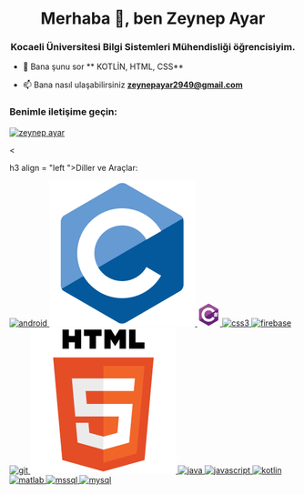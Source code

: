 <h1 align="center">Merhaba 👋, ben Zeynep Ayar</h1>
<h3 align="center">Kocaeli Üniversitesi Bilgi Sistemleri Mühendisliği öğrencisiyim.</h3>

- 💬 Bana şunu sor ** KOTLİN, HTML, CSS**

- 📫 Bana nasıl ulaşabilirsiniz **zeynepayar2949@gmail.com**

<h3 align="left">Benimle iletişime geçin:</h3>
<p align="left">
<a href= "https://linkedin.com/in/zeynep ayar" target = "blank"><img align = "center" src = "https://raw.githubusercontent.com/rahuldkjain/github-profile-readme-generator/ master/src/images/icons/Social/linked-in-alt.svg" alt = "zeynep ayar" height = "30" width = "40" /></a> </p>
<

h3 align = "left ">Diller ve Araçlar:</h3>
<p align = "left"> <a href = "https://developer.android.com" target = "_blank" rel = "noreferrer"> <img src = "https://raw.githubusercontent.com/devicons /devicon/master/icons/android/android-original-wordmark.svg" alt = "android" width = "40" height = "40"/> </a> <a href = "https://www.cprogramming .com/" target = "_blank" rel = "noreferrer"> <img src = "https://raw.githubusercontent.com/devicons/devicon/master/icons/c/c-original.svg" alt = "c " genişlik = "40" yükseklik = "40"/> </a> <a href = "https://www.w3schools.com/cs/" target = "_blank" rel = "noreferrer"> <img src= "https://raw.githubusercontent.com/devicons/devicon/master/icons/csharp/csharp-original.svg" alt = "csharp" width = "40" height = "40"/> </a> <a href = "https://www.w3schools.com/css/" target = "_blank" rel = "noreferrer"> <img src = "https://raw.githubusercontent.com/devicons/devicon/master/icons/ css3/css3-original-wordmark.svg" alt = "css3" width = "40" height = "40"/> </a> <a href = "https://firebase.google.com/" target = _blank" rel = "noreferrer"> <img src = "https://www.vectorlogo.zone/logos/firebase/firebase-icon.svg" alt = "firebase" width = "40" height = "40"/> </a> <a href = "https://git-scm.com/" target = "_blank" rel = "noreferrer"> <img src = "https://www.vectorlogo.zone/logos/git- scm/git-scm-icon.svg" alt = "git" width = "40" height = "40"/> </a> <a href = "https://www.w3.org/html/" hedef ="_blank" rel = "noreferrer"> <img src = "https://raw.githubusercontent.com/devicons/devicon/master/icons/html5/html5-original-wordmark.svg" alt = "html5" genişlik= "40" yükseklik = "40"/> </a> <a href = "https://www.java.com" target = "_blank" rel = "noreferrer"> <img src = "https://raw .githubusercontent.com/devicons/devicon/master/icons/java/java-original.svg" alt = "java" width = "40" height = "40"/> </a> <a href = "https:/ /developer.mozilla.org/en-US/docs/Web/JavaScript" target = "_blank" rel = "noreferrer"> <img src = "https://raw.githubusercontent.com/devicons/devicon/master/icons /javascript/javascript-orijinal.svg" alt = "javascript" width = "40" height = "40"/> </a> <a href = "https://kotlinlang.org" target = "_blank" rel = "noreferrer"> <img src ="https://www.vectorlogo.zone/logos/kotlinlang/kotlinlang-icon.svg" alt = "kotlin" width = "40" height = "40"/> </a> <a href = "https: //www.mathworks.com/" target = "_blank" rel = "noreferrer"> <img src = "https://upload.wikimedia.org/wikipedia/commons/2/21/Matlab_Logo.png" alt = " matlab" width = "40" height = "40"/> </a> <a href = "https://www.microsoft.com/en-us/sql-server" target = "_blank" rel = "noreferrer" "> <img src = "https://www.svgrepo.com/show/303229/microsoft-sql-server-logo.svg" alt = "mssql" width = "40" height = "40"/> </ a> <a href = "https://www.mysql.com/" target = "_blank" rel = "noreferrer"> <img src = "https://raw.githubusercontent.com/devicons/devicon/master/ simgeler/mysql/mysql-original-wordmark.svg" alt = "mysql" width = "40" height = "40"/> </a> </p>
